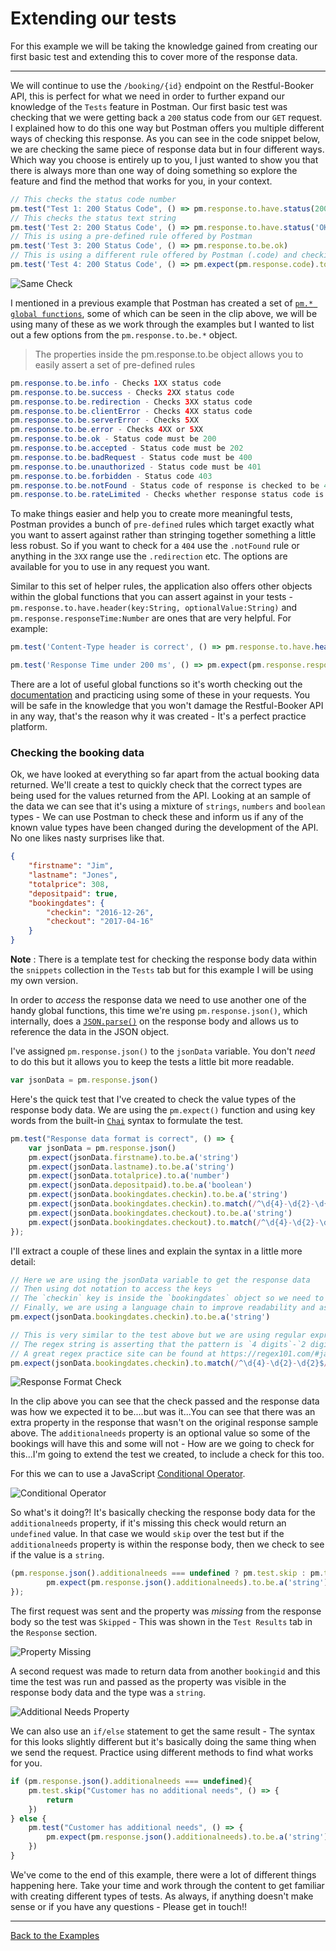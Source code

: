 # Extending our tests

For this example we will be taking the knowledge gained from creating our first basic test and extending this to cover more of the response data.

---

We will continue to use the `/booking/{id}` endpoint on the Restful-Booker API, this is perfect for what we need in order to further expand our knowledge of the `Tests` feature in Postman. Our first basic test was checking that we were getting back a `200` status code from our `GET` request. I explained how to do this one way but Postman offers you multiple different ways of checking this response. As you can see in the code snippet below, we are checking the same piece of response data but in four different ways. Which way you choose is entirely up to you, I just wanted to show you that there is always more than one way of doing something so explore the feature and find the method that works for you, in your context.

```javascript
// This checks the status code number
pm.test("Test 1: 200 Status Code", () => pm.response.to.have.status(200))
// This checks the status text string
pm.test('Test 2: 200 Status Code', () => pm.response.to.have.status('OK'))
// This is using a pre-defined rule offered by Postman
pm.test('Test 3: 200 Status Code', () => pm.response.to.be.ok)
// This is using a different rule offered by Postman (.code) and checking that it equals 200
pm.test('Test 4: 200 Status Code', () => pm.expect(pm.response.code).to.equal(200))
```

![Same Check](https://github.com/DannyDainton/All-Things-Postman/blob/master/Public/gifs/08_extendingOurTests/Same_Check.gif)

I mentioned in a previous example that Postman has created a set of [`pm.* global functions`](https://www.getpostman.com/docs/postman/scripts/postman_sandbox_api_reference), some of which can be seen in the clip above, we will be using many of these as we work through the examples but I wanted to list out a few options from the `pm.response.to.be.*` object.

> The properties inside the pm.response.to.be object allows you to easily assert a set of pre-defined rules

```java
pm.response.to.be.info - Checks 1XX status code
pm.response.to.be.success - Checks 2XX status code
pm.response.to.be.redirection - Checks 3XX status code
pm.response.to.be.clientError - Checks 4XX status code
pm.response.to.be.serverError - Checks 5XX
pm.response.to.be.error - Checks 4XX or 5XX
pm.response.to.be.ok - Status code must be 200
pm.response.to.be.accepted - Status code must be 202
pm.response.to.be.badRequest - Status code must be 400
pm.response.to.be.unauthorized - Status code must be 401
pm.response.to.be.forbidden - Status code 403
pm.response.to.be.notFound - Status code of response is checked to be 404
pm.response.to.be.rateLimited - Checks whether response status code is 429
```

To make things easier and help you to create more meaningful tests, Postman provides a bunch of `pre-defined` rules which target exactly what you want to assert against rather than stringing together something a little less robust. So if you want to check for a `404` use the `.notFound` rule or anything in the `3XX` range use the `.redirection` etc. The options are available for you to use in any request you want.

Similar to this set of helper rules, the application also offers other objects within the global functions that you can assert against in your tests - `pm.response.to.have.header(key:String, optionalValue:String)` and `pm.response.responseTime:Number` are ones that are very helpful. For example:

```javascript
pm.test('Content-Type header is correct', () => pm.response.to.have.header('Content-Type', 'application/json; charset=utf-8'))
```  

```javascript
pm.test('Response Time under 200 ms', () => pm.expect(pm.response.responseTime).to.be.below(200))
```

There are a lot of useful global functions so it's worth checking out the [documentation](https://www.getpostman.com/docs/postman/scripts/postman_sandbox_api_reference) and practicing using some of these in your requests. You will be safe in the knowledge that you won't damage the Restful-Booker API in any way, that's the reason why it was created - It's a perfect practice platform.

### Checking the booking data

Ok, we have looked at everything so far apart from the actual booking data returned. We'll create a test to quickly check that the correct types are being used for the values returned from the API. Looking at an sample of the data we can see that it's using a mixture of `strings`, `numbers` and `boolean` types - We can use Postman to check these and inform us if any of the known value types have been changed during the development of the API. No one likes nasty surprises like that.    

```json
{
    "firstname": "Jim",
    "lastname": "Jones",
    "totalprice": 308,
    "depositpaid": true,
    "bookingdates": {
        "checkin": "2016-12-26",
        "checkout": "2017-04-16"
    }
}
```

__Note__ : There is a template test for checking the response body data within the `snippets` collection in the `Tests` tab but for this example I will be using my own version.

In order to _access_ the response data we need to use another one of the handy global functions, this time we're using `pm.response.json()`, which internally, does a [`JSON.parse()`](https://developer.mozilla.org/en-US/docs/Web/JavaScript/Reference/Global_Objects/JSON/parse) on the response body and allows us to reference the data in the JSON object.

I've assigned `pm.response.json()` to the `jsonData` variable. You don't _need_ to do this but it allows you to keep the tests a little bit more readable.

```javascript
var jsonData = pm.response.json()
```

Here's the quick test that I've created to check the value types of the response body data. We are using the `pm.expect()` function and using key words from the built-in [`Chai`](http://chaijs.com/api/bdd/) syntax to formulate the test.  

```javascript
pm.test("Response data format is correct", () => {
    var jsonData = pm.response.json()
    pm.expect(jsonData.firstname).to.be.a('string')
    pm.expect(jsonData.lastname).to.be.a('string')
    pm.expect(jsonData.totalprice).to.a('number')
    pm.expect(jsonData.depositpaid).to.be.a('boolean')
    pm.expect(jsonData.bookingdates.checkin).to.be.a('string')
    pm.expect(jsonData.bookingdates.checkin).to.match(/^\d{4}-\d{2}-\d{2}$/)
    pm.expect(jsonData.bookingdates.checkout).to.be.a('string')
    pm.expect(jsonData.bookingdates.checkout).to.match(/^\d{4}-\d{2}-\d{2}$/)
});
```
I'll extract a couple of these lines and explain the syntax in a little more detail:

```javascript
// Here we are using the jsonData variable to get the response data
// Then using dot notation to access the keys
// The `checkin` key is inside the `bookingdates` object so we need to go down 2 levels to get the value
// Finally, we are using a language chain to improve readability and assert that the value is a `string`
pm.expect(jsonData.bookingdates.checkin).to.be.a('string')

// This is very similar to the test above but we are using regular expression to check the format
// The regex string is asserting that the pattern is `4 digits`-`2 digits`-`2 digits`
// A great regex practice site can be found at https://regex101.com/#javascript
pm.expect(jsonData.bookingdates.checkin).to.match(/^\d{4}-\d{2}-\d{2}$/)
```

![Response Format Check](https://github.com/DannyDainton/All-Things-Postman/blob/master/Public/gifs/08_extendingOurTests/Response_Format_Check.gif)

In the clip above you can see that the check passed and the response data was how we expected it to be....but was it...You can see that there was an extra property in the response that wasn't on the original response sample above. The `additionalneeds` property is an optional value so some of the bookings will have this and some will not - How are we going to check for this...I'm going to extend the test we created, to include a check for this too.

For this we can to use a JavaScript [Conditional Operator](https://developer.mozilla.org/en-US/docs/Web/JavaScript/Reference/Operators/Conditional_Operator).

![Conditional Operator](https://github.com/DannyDainton/All-Things-Postman/blob/master/Public/images/08_extendingOurTests/Conditional_Operator.PNG)

So what's it doing?! It's basically checking the response body data for the `additionalneeds` property, if it's missing this check would return an `undefined` value. In that case we would `skip` over the test but if the `additionalneeds` property is within the response body, then we check to see if the value is a `string`.

 ```javascript
 (pm.response.json().additionalneeds === undefined ? pm.test.skip : pm.test)('Customer has additional needs', () => {
         pm.expect(pm.response.json().additionalneeds).to.be.a('string')
 });
 ```

The first request was sent and the property was _missing_ from the response body so the test was `Skipped` - This was shown in the `Test Results` tab in the `Response` section.

![Property Missing](https://github.com/DannyDainton/All-Things-Postman/blob/master/Public/images/08_extendingOurTests/Property_Missing.PNG)

A second request was made to return data from another `bookingid` and this time the test was run and passed as the property was visible in the response body data and the type was a `string`.

![Additional Needs Property](https://github.com/DannyDainton/All-Things-Postman/blob/master/Public/gifs/08_extendingOurTests/Additional_Needs_Property.gif)

We can also use an `if/else` statement to get the same result - The syntax for this looks slightly different but it's basically doing the same thing when we send the request. Practice using different methods to find what works for you.

```javascript
if (pm.response.json().additionalneeds === undefined){
    pm.test.skip("Customer has no additional needs", () => {
        return
    })
} else {
    pm.test("Customer has additional needs", () => {
        pm.expect(pm.response.json().additionalneeds).to.be.a('string')
    })
}
```

We've come to the end of this example, there were a lot of different things happening here. Take your time and work through the content to get familiar with creating different types of tests. As always, if anything doesn't make sense or if you have any questions - Please get in touch!!

---
[Back to the Examples](https://github.com/DannyDainton/All-Things-Postman#example-guides)
